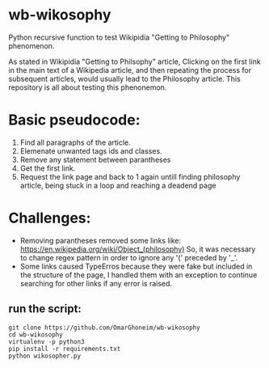 # wb-wikosophy
Python recursive function to test Wikipidia "Getting to Philosophy" phenomenon.

As stated in Wikipidia "Getting to Philsophy" article, Clicking on the first link in the main text of a Wikipedia article, 
and then repeating the process for subsequent articles, would usually lead to the Philosophy article.
This repository is all about testing this phenonemon.

# Basic pseudocode:
1. Find all paragraphs of the article.
2. Elemenate unwanted tags ids and classes.
3. Remove any statement between parantheses
4. Get the first link.
5. Request the link page and back to 1 again untill finding philosophy article, being stuck in a loop and reaching a deadend page

# Challenges:
- Removing parantheses removed some links like:
  https://en.wikipedia.org/wiki/Object_(philosophy)
  So, it was necessary to change regex pattern in order to ignore any '(' preceded by '_'.
- Some links caused TypeErros because they were fake but included in the structure of the page,
  I handled them with an exception to continue searching for other links if any error is raised.

## run the script: 
```
git clone https://github.com/OmarGhoneim/wb-wikosophy
cd wb-wikosophy
virtualenv -p python3
pip install -r requirements.txt
python wikosopher.py
```
